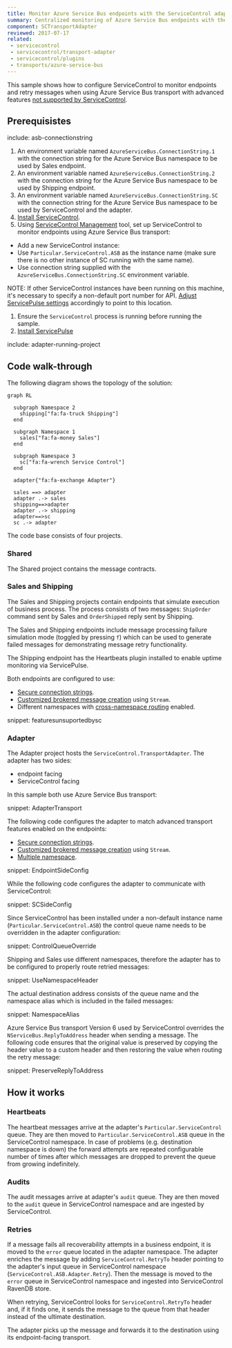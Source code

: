 ```yaml
---
title: Monitor Azure Service Bus endpoints with the ServiceControl adapter
summary: Centralized monitoring of Azure Service Bus endpoints with the ServiceControl adapter
component: SCTransportAdapter
reviewed: 2017-07-17
related:
 - servicecontrol
 - servicecontrol/transport-adapter
 - servicecontrol/plugins
 - transports/azure-service-bus
---
```



This sample shows how to configure ServiceControl to monitor endpoints and retry messages when using Azure Service Bus transport with advanced features [not supported by ServiceControl](/servicecontrol/transport-adapter/incompatible-features.md#azure-service-bus).


## Prerequisistes

include: asb-connectionstring

 1. An environment variable named `AzureServiceBus.ConnectionString.1` with the connection string for the Azure Service Bus namespace to be used by Sales endpoint.
 1. An environment variable named `AzureServiceBus.ConnectionString.2` with the connection string for the Azure Service Bus namespace to be used by Shipping endpoint.
 1. An environment variable named `AzureServiceBus.ConnectionString.SC` with the connection string for the Azure Service Bus namespace to be used by ServiceControl and the adapter.
 1. [Install ServiceControl](/servicecontrol/installation.md).
 1. Using [ServiceControl Management](/servicecontrol/license.md#servicecontrol-management-app) tool, set up ServiceControl to monitor endpoints using Azure Service Bus transport:
	 
   * Add a new ServiceControl instance: 
   * Use `Particular.ServiceControl.ASB` as the instance name (make sure there is no other instance of SC running with the same name).
   * Use connection string supplied with the `AzureServiceBus.ConnectionString.SC` environment variable.
   
NOTE: If other ServiceControl instances have been running on this machine, it's necessary to specify a non-default port number for API. [Adjust ServicePulse settings](/servicepulse/host-config.md#changing-the-servicecontrol-url) accordingly to point to this location.
 
 1. Ensure the `ServiceControl` process is running before running the sample.
 1. [Install ServicePulse](/servicepulse/installation.md)

include: adapter-running-project


## Code walk-through 

The following diagram shows the topology of the solution:

```mermaid
graph RL

  subgraph Namespace 2
    shipping["fa:fa-truck Shipping"]
  end

  subgraph Namespace 1
    sales["fa:fa-money Sales"]
  end

  subgraph Namespace 3
    sc["fa:fa-wrench Service Control"]
  end

  adapter{"fa:fa-exchange Adapter"}

  sales ==> adapter
  adapter .-> sales
  shipping==>adapter
  adapter .-> shipping
  adapter==>sc
  sc .-> adapter
```

The code base consists of four projects.


### Shared

The Shared project contains the message contracts.


### Sales and Shipping

The Sales and Shipping projects contain endpoints that simulate execution of business process. The process consists of two messages: `ShipOrder` command sent by Sales and `OrderShipped` reply sent by Shipping.

The Sales and Shipping endpoints include message processing failure simulation mode (toggled by pressing `f`) which can be used to generate failed messages for demonstrating message retry functionality.

The Shipping endpoint has the Heartbeats plugin installed to enable uptime monitoring via ServicePulse.

Both endpoints are configured to use:

 * [Secure connection strings](/transports/azure-service-bus/securing-connection-strings.md).
 * [Customized brokered message creation](/transports/azure-service-bus/brokered-message-creation.md) using `Stream`.
 * Different namespaces with [cross-namespace routing](/transports/azure-service-bus/multiple-namespaces-support.md#cross-namespace-routing) enabled.

snippet: featuresunsuportedbysc


### Adapter

The Adapter project hosts the `ServiceControl.TransportAdapter`. The adapter has two sides:

 * endpoint facing
 * ServiceControl facing

In this sample both use Azure Service Bus transport:

snippet: AdapterTransport

The following code configures the adapter to match advanced transport features enabled on the endpoints:

 * [Secure connection strings](/transports/azure-service-bus/securing-connection-strings.md).
 * [Customized brokered message creation](/transports/azure-service-bus/brokered-message-creation.md) using `Stream`.
 * [Multiple namespace](/transports/azure-service-bus/multiple-namespaces-support.md#round-robin-namespace-partitioning).

snippet: EndpointSideConfig

While the following code configures the adapter to communicate with ServiceControl:

snippet: SCSideConfig

Since ServiceControl has been installed under a non-default instance name (`Particular.ServiceControl.ASB`) the control queue name needs to be overridden in the adapter configuration:

snippet: ControlQueueOverride

Shipping and Sales use different namespaces, therefore the adapter has to be configured to properly route retried messages:

snippet: UseNamespaceHeader

The actual destination address consists of the queue name and the namespace alias which is included in the failed messages:

snippet: NamespaceAlias

Azure Service Bus transport Version 6 used by ServiceControl overrides the `NServiceBus.ReplyToAddress` header when sending a message. The following code ensures that the original value is preserved by copying the header value to a custom header and then restoring the value when routing the retry message:

snippet: PreserveReplyToAddress


## How it works


### Heartbeats

The heartbeat messages arrive at the adapter's `Particular.ServiceControl` queue. They are then moved to `Particular.ServiceControl.ASB` queue in the ServiceControl namespace. In case of problems (e.g. destination namespace is down) the forward attempts are repeated configurable number of times after which messages are dropped to prevent the queue from growing indefinitely.


### Audits

The audit messages arrive at adapter's `audit` queue. They are then moved to the `audit` queue in ServiceControl namespace and are ingested by ServiceControl.


### Retries

If a message fails all recoverability attempts in a business endpoint, it is moved to the `error` queue located in the adapter namespace. The adapter enriches the message by adding `ServiceControl.RetryTo` header pointing to the adapter's input queue in ServiceControl namespace (`ServiceControl.ASB.Adapter.Retry`). Then the message is moved to the `error` queue in ServiceControl namespace and ingested into ServiceControl RavenDB store.

When retrying, ServiceControl looks for `ServiceControl.RetryTo` header and, if it finds one, it sends the message to the queue from that header instead of the ultimate destination.

The adapter picks up the message and forwards it to the destination using its endpoint-facing transport.